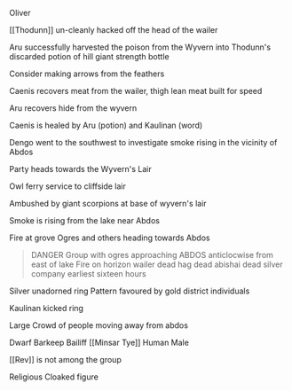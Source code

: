 Oliver

[[Thodunn]] un-cleanly hacked off the head of the wailer

Aru successfully harvested the poison from the Wyvern into Thodunn's discarded potion of hill giant strength bottle

Consider making arrows from the feathers

Caenis recovers meat from the wailer, thigh lean meat built for speed

Aru recovers hide from the wyvern

Caenis is healed by Aru (potion) and Kaulinan (word)

Dengo went to the southwest to investigate smoke rising in the vicinity of Abdos

Party heads towards the Wyvern's Lair

Owl ferry service to cliffside lair


Ambushed by giant scorpions at base of wyvern's lair

Smoke is rising from the lake near Abdos

Fire at grove
Ogres and others heading towards Abdos

> DANGER Group with ogres approaching ABDOS anticlocwise from east of lake Fire on horizon wailer dead hag dead abishai dead silver company earliest sixteen hours

Silver unadorned ring
	Pattern favoured by gold district individuals

Kaulinan kicked ring

Large Crowd of people moving away from abdos

Dwarf Barkeep
Bailiff [[Minsar Tye]]
Human Male

[[Rev]] is not among the group

Religious
Cloaked figure
